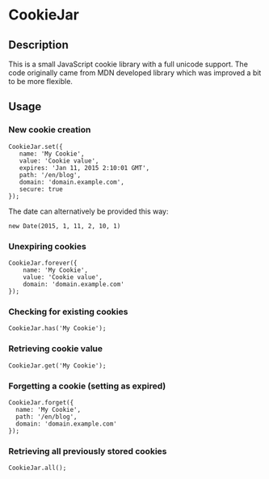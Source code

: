 # CookieJar

## Description

This is a small JavaScript cookie library with a full unicode support. The code originally came from
MDN developed library which was improved a bit to be more flexible.

## Usage

### New cookie creation

```
CookieJar.set({
   name: 'My Cookie',
   value: 'Cookie value',
   expires: 'Jan 11, 2015 2:10:01 GMT',
   path: '/en/blog',
   domain: 'domain.example.com',
   secure: true
});
```

The date can alternatively be provided this way:
```
new Date(2015, 1, 11, 2, 10, 1)
```

### Unexpiring cookies

```
CookieJar.forever({
    name: 'My Cookie',
    value: 'Cookie value',
    domain: 'domain.example.com'
});
```

### Checking for existing cookies

```
CookieJar.has('My Cookie');
```

### Retrieving cookie value

```
CookieJar.get('My Cookie');
```

### Forgetting a cookie (setting as expired)

```
CookieJar.forget({
  name: 'My Cookie',
  path: '/en/blog',
  domain: 'domain.example.com'
});
```

### Retrieving all previously stored cookies

```
CookieJar.all();
```

